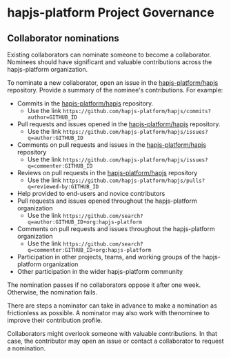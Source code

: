 # hapjs-platform Project Governance

## Collaborator nominations

Existing collaborators can nominate someone to become a collaborator. Nominees should have significant and valuable contributions across the hapjs-platform organization.

To nominate a new collaborator, open an issue in the [hapjs-platform/hapjs][] repository. Provide a summary of the nominee's contributions. For example:

* Commits in the [hapjs-platform/hapjs][] repository.
  * Use the link `https://github.com/hapjs-platform/hapjs/commits?author=GITHUB_ID`
* Pull requests and issues opened in the [hapjs-platform/hapjs][] repository.
  * Use the link `https://github.com/hapjs-platform/hapjs/issues?q=author:GITHUB_ID`
* Comments on pull requests and issues in the [hapjs-platform/hapjs][] repository
  * Use the link `https://github.com/hapjs-platform/hapjs/issues?q=commenter:GITHUB_ID`
* Reviews on pull requests in the [hapjs-platform/hapjs][] repository
  * Use the link `https://github.com/hapjs-platform/hapjs/pulls?q=reviewed-by:GITHUB_ID`
* Help provided to end-users and novice contributors
* Pull requests and issues opened throughout the hapjs-platform organization
  * Use the link  `https://github.com/search?q=author:GITHUB_ID+org:hapjs-platform`
* Comments on pull requests and issues throughout the hapjs-platform organization
  * Use the link `https://github.com/search?q=commenter:GITHUB_ID+org:hapjs-platform`
* Participation in other projects, teams, and working groups of the hapjs-platform
  organization
* Other participation in the wider hapjs-platform community

The nomination passes if no collaborators oppose it after one week. Otherwise, the nomination fails.

There are steps a nominator can take in advance to make a nomination as frictionless as possible. A nominator may also work with thenominee to improve their contribution profile.

Collaborators might overlook someone with valuable contributions. In that case, the contributor may open an issue or contact a collaborator to request a nomination.

[hapjs-platform/hapjs]: https://github.com/hapjs-platform/hapjs